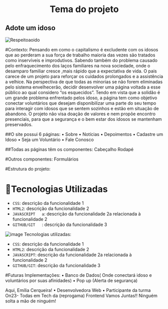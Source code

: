 <h1 align="center">Tema do projeto </h1>

<h2>Adote um idoso</h2>

![Respeitoaoido ](https://github.com/ejscerqueira/final-/assets/61998637/88c68886-e8e2-4c46-b7c2-738c9fef1ffd)


#Contexto: Pensando em como o capitalismo é excludente com os idosos que ao perderam a sua força de trabalho maioria das vezes são tratados como inservíveis e improdutivos.
Sabendo também do problema causado pelo enfraquecimento dos laços familiares na nova sociedade, onde o desamparo familiar cresce ,mais rápido que a expectativa de vida.
O pais carece de um projeto para reforçar os cuidados prolongados e a assistência a velhice.
Na perspectiva de que todas as minorias se não forem eliminadas pelo sistema envelhecerão, decidir desenvolver uma página voltada a esse público ao qual considero “os esquecidos”.
Tendo em vista que a solidão é um grande problema enfrentado pelos idoso, a página tem como objetivo conectar voluntários que desejam disponibilizar uma parte do seu tempo para interagir com idosos que se sentem sozinhos e estão em situação de abandono.
O projeto não visa doação de valores e nem propõe encontro presenciais, para que a segurança e o bem estar dos idosos se mantenham preservados.

##O site possui 6 páginas:
•	Sobre
•	Notícias
•	Depoimentos
•	Cadastre um Idoso
•	Seja um Voluntário 
•	Fale Conosco

##Todas as páginas têm os componentes:
Cabeçalho 
Rodapé



#Outros componentes:
Formulários

#Estrutura do projeto:


# :hammer:Tecnologias Utilizadas
- `CSS`: descrição da funcionalidade 1
- `HTML2`: descrição da funcionalidade 2
- `JAVASCRIPT	a`: descrição da funcionalidade 2a relacionada à funcionalidade 2
- `GITHUB/GIT	`: descrição da funcionalidade 3

![image](https://github.com/ejscerqueira/final-/assets/61998637/ff689047-1e28-4d10-bc38-47246b8d579a) Tecnologias utilizadas:
-  `CSS`: descrição da funcionalidade 1
- `HTML2`: descrição da funcionalidade 2
- `JAVASCRIPT`: descrição da funcionalidade 2a relacionada à funcionalidade 2
- `GITHUB/GIT`: descrição da funcionalidade 3




#Futuras Implementações:
•	Banco de Dados( Onde conectará idoso e voluntários por suas afinidades)
•	Pop up (Alerta de segurança)

Aqui, Emília Cerqueira!
•	Desenvolvedora Web
•	Participante da turma On23- Todas em Tech da (reprogama) Frontend
Vamos Juntas!! Ninguém solta a mão de ninguém!


















